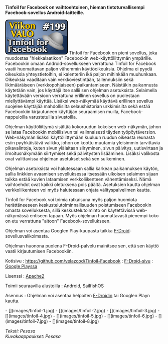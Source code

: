 <!--
Title: Tinfoil for Facebook
Week: 4x43
Number: 199
Date: 2014/10/19
Pageimage: valo199-tinfoil_for_facebook.png
Tags: Android,SailfishOS,Internet,Viestintä
-->

**Tinfoil for Facebook on vaihtoehtoinen, hieman tietoturvallisempi
Facebook-sovellus Android-laitteille.**

![](images/valo199-tinfoil_for_facebook.png "fig:valo199-tinfoil_for_facebook.png")
Tinfoil for Facebook on pieni sovellus, joka muodostaa "hiekkalaatikon"
Facebookin web-käyttöliittymän ympärille. Facebookin omaan
Android-sovellukseen verrattuna Tinfoil for Facebook vaatii huomattavan
paljon vähemmin käyttöoikeuksia. Ohjelma ei pyydä oikeuksia
yhteystietoihin, ei kalenteriin ikä paljon mihinkään muuhunkaan.
Oikeuksia vaaditaan vain verkkoviestintään, tallennuksiin sekä
likimääräiseen (verkkopohjaiseen) paikantamiseen. Näistäkin paikannusta
käytetään vain, jos käyttäjä itse sallii sen ohjelman asetuksista.
Selaimella käytettävään versioon verrattuna erillinen sovellus on
puolestaan miellyttävämpi käyttää. Lisäksi web-näkymää käyttävä
erillinen sovellus suojelee käyttäjää mahdollisilta selaushistorian
urkkimisilta sekä estää Facebookiin kirjautuneen käyttäjän seuraamisen
muilla, Facebook-nappuloilla varustetuilla sivustoilla.

Ohjelman käyttöliittymä sisältää kokoruudun kokoisen web-näkymän, johon
se lataa Facebookin mobiilisivun tai valinnaisesti täyden
työpöytäversion. Web-näkymän lisäksi käyttöliittymään kuuluun ruudun
oikeasta reunasta esiin pyyhkäistävä valikko, johon on koottu muutamia
yleisimmin tarvittavia pikavalintoja, kuten sivun ylälaitaan siiryminen,
sivun päivitys, uutisvirtaan ja ilmoitusnäkymään siirtymiset sekä
päivitysten lisääminen. Lisäksi valikosta ovat valittavissa ohjelman
asetukset sekä sen sulkeminen.

Ohjelman asetuksista voi halutessaan sallia karkean paikannuksen käytön,
sallia linkkien avaamisen sovelluksessa itsessään ulkoisen selaimen
sijaan taikka estää kuvien lataamisen verkkoliikenteen vähentämiseksi.
Nämä vaihtoehdot ovat kaikki oletuksena pois päältä. Asetuksien kautta
ohjelman verkkoliikenteen voi myös halutessaan ohjata välityspalvelimen
kautta.

Tinfoil for Facebook voi toimia ratkaisuna myös paljon huomiota
herättäneeseen keskustelutoiminnallisuuden poistumiseen Facebookin
omasta sovelluksesta, sillä keskustelutoiminto on käytettävissä
web-näkymässä entiseen tapaan. Myös ohjelman huomattavasti pienempi koko
on etu verrattuna "aitoon" Facebook-sovellukseen.

Ohjelman voi asentaa Googlen Play-kaupasta taikka
[F-Droid](F-Droid)-sovellusvalikoimasta.

Ohjelman huonona puolena F-Droid-palvelu mainitsee sen, että sen käyttö
vaatii kirjautumisen Facebookiin.

Kotisivu
:   <https://github.com/velazcod/Tinfoil-Facebook>
:   [F-Droid-sivu](https://f-droid.org/repository/browse/?fdfilter=tinfoil&fdid=com.danvelazco.fbwrapper)
:   [Google
    Playssa](https://play.google.com/store/apps/details?id=com.danvelazco.fbwrapper&hl=en)

Lisenssi
:   [Apache2](http://directory.fsf.org/wiki/License:Apache2.0)

Toimii seuraavilla alustoilla
:   Android, SailfishOS

Asennus
:   Ohjelman voi asentaa helpoiten [F-Droidin](F-Droid) tai
    Googlen Playn kautta.

<div class="psgallery" markdown="1">
-   [](images/tinfoil-1.jpg)
-   [](images/tinfoil-2.jpg)
-   [](images/tinfoil-3.jpg)
-   [](images/tinfoil-4.jpg)
-   [](images/tinfoil-5.jpg)
-   [](images/tinfoil-6.jpg)
-   [](images/tinfoil-7.jpg)
-   [](images/tinfoil-8.jpg)
</div>

*Teksti: Pesasa* <br />
*Kuvakaappaukset: Pesasa*

